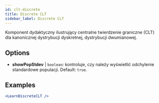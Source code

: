 ```yaml
---
id: clt-discrete
title: Discrete CLT
sidebar_label: Discrete CLT
---
```


Komponent dydaktyczny ilustrujący centralne twierdzenie graniczne (CLT) dla kanonicznej dystrybucji dyskretnej, dystrybucji dwumianowej.

## Options

* __showPopStdev__ | `boolean`: kontroluje, czy należy wyświetlić odchylenie standardowe populacji. Default: `true`.


## Examples

```jsx live
<LearnDiscreteCLT />
```

